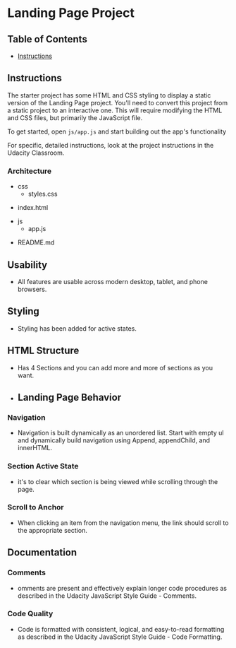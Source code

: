 # Landing Page Project

## Table of Contents

- [Instructions](#instructions)

## Instructions

The starter project has some HTML and CSS styling to display a static version of the Landing Page project. You'll need to convert this project from a static project to an interactive one. This will require modifying the HTML and CSS files, but primarily the JavaScript file.

To get started, open `js/app.js` and start building out the app's functionality

For specific, detailed instructions, look at the project instructions in the Udacity Classroom.

### Architecture

- css
  - styles.css

* index.html

- js
  - app.js

* README.md

## Usability

- All features are usable across modern desktop, tablet, and phone browsers.

## Styling

- Styling has been added for active states.

## HTML Structure

- Has 4 Sections and you can add more and more of sections as you want.

* ## Landing Page Behavior

### Navigation

- Navigation is built dynamically as an unordered list. Start with empty ul and dynamically build navigation using Append, appendChild, and innerHTML.

### Section Active State

- it's to clear which section is being viewed while scrolling through the page.

### Scroll to Anchor

- When clicking an item from the navigation menu, the link should scroll to the appropriate section.

## Documentation

### Comments

- omments are present and effectively explain longer code procedures as described in the Udacity JavaScript Style Guide - Comments.

### Code Quality

- Code is formatted with consistent, logical, and easy-to-read formatting as described in the Udacity JavaScript Style Guide - Code Formatting.
